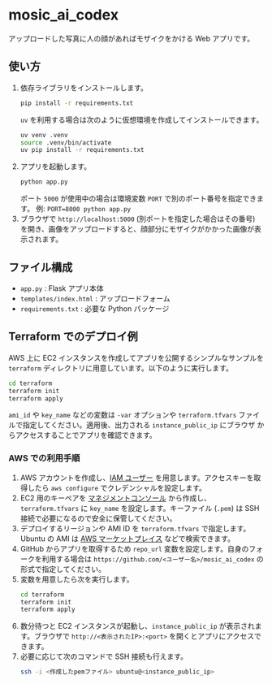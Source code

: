 # mosic_ai_codex

アップロードした写真に人の顔があればモザイクをかける Web アプリです。

## 使い方

1. 依存ライブラリをインストールします。
   ```bash
   pip install -r requirements.txt
   ```
   `uv` を利用する場合は次のように仮想環境を作成してインストールできます。
   ```bash
   uv venv .venv
   source .venv/bin/activate
   uv pip install -r requirements.txt
   ```
2. アプリを起動します。
   ```bash
   python app.py
   ```
   ポート `5000` が使用中の場合は環境変数 `PORT` で別のポート番号を指定できます。
   例: `PORT=8000 python app.py`
3. ブラウザで `http://localhost:5000` (別ポートを指定した場合はその番号) を開き、画像をアップロードすると、顔部分にモザイクがかかった画像が表示されます。

## ファイル構成
- `app.py` : Flask アプリ本体
- `templates/index.html` : アップロードフォーム
- `requirements.txt` : 必要な Python パッケージ

## Terraform でのデプロイ例
AWS 上に EC2 インスタンスを作成してアプリを公開するシンプルなサンプルを `terraform`
ディレクトリに用意しています。以下のように実行します。

```bash
cd terraform
terraform init
terraform apply
```

`ami_id` や `key_name` などの変数は `-var` オプションや `terraform.tfvars`
ファイルで指定してください。適用後、出力される `instance_public_ip` にブラウザ
からアクセスすることでアプリを確認できます。

### AWS での利用手順
1. AWS アカウントを作成し、[IAM ユーザー](https://docs.aws.amazon.com/ja_jp/IAM/latest/UserGuide/id_users_create.html) を用意します。アクセスキーを取得したら `aws configure` でクレデンシャルを設定します。
2. EC2 用のキーペアを [マネジメントコンソール](https://console.aws.amazon.com/ec2/) から作成し、`terraform.tfvars` に `key_name` を設定します。キーファイル (`.pem`) は SSH 接続で必要になるので安全に保管してください。
3. デプロイするリージョンや AMI ID を `terraform.tfvars` で指定します。Ubuntu の AMI は [AWS マーケットプレイス](https://aws.amazon.com/marketplace) などで検索できます。
4. GitHub からアプリを取得するため `repo_url` 変数を設定します。自身のフォークを利用する場合は `https://github.com/<ユーザー名>/mosic_ai_codex` の形式で指定してください。
5. 変数を用意したら次を実行します。
   ```bash
   cd terraform
   terraform init
   terraform apply
   ```
6. 数分待つと EC2 インスタンスが起動し、`instance_public_ip` が表示されます。ブラウザで `http://<表示されたIP>:<port>` を開くとアプリにアクセスできます。
7. 必要に応じて次のコマンドで SSH 接続も行えます。
   ```bash
   ssh -i <作成したpemファイル> ubuntu@<instance_public_ip>
   ```
